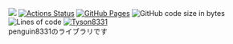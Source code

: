[![](https://img.shields.io/badge/license-MIT_License-blue.svg)](https://github.com/penguin8331/library/blob/master/LICENSE)
[![Actions Status](https://github.com/penguin8331/library/workflows/verify/badge.svg)](https://github.com/penguin8331/library/actions)
[![GitHub Pages](https://img.shields.io/static/v1?label=GitHub+Pages&message=MtSaka'sLibrary+&color=brightgreen&logo=github)](https://penguin8331.github.io/library/)
![GitHub code size in bytes](https://img.shields.io/github/languages/code-size/penguin8331/library?style=flat-square)
![Lines of code](https://img.shields.io/tokei/lines/github/penguin8331/library?style=flat-square)
[![Tyson8331](https://img.shields.io/endpoint?url=https%3A%2F%2Fatcoder-badges.now.sh%2Fapi%2Fatcoder%2Fjson%2FTyson8331)](https://atcoder.jp/users/Tyson8331)<br>
penguin8331のライブラリです<br>
